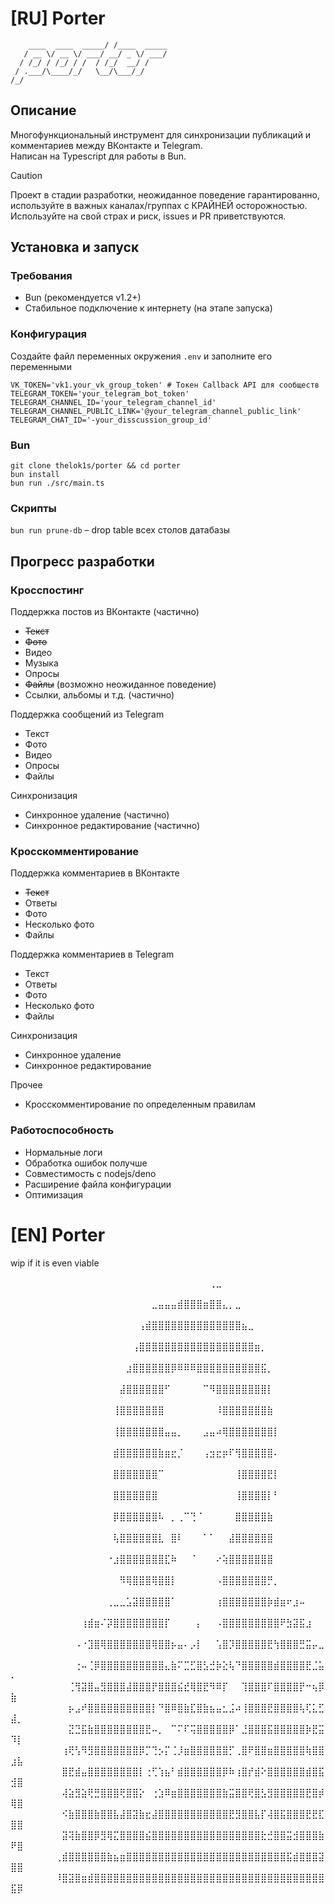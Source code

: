 # [RU] Porter
```
    ____  ____  _____/ /____  _____
   / __ \/ __ \/ ___/ __/ _ \/ ___/
  / /_/ / /_/ / /  / /_/  __/ /    
 / .___/\____/_/   \__/\___/_/     
/_/
```
## Описание
Многофункциональный инструмент для синхронизации публикаций и комментариев между ВКонтакте и Telegram.  
Написан на Typescript для работы в Bun.

> [!CAUTION]
> Проект в стадии разработки, неожиданное поведение гарантированно, используйте в важных каналах/группах с КРАЙНЕЙ осторожностью.  
> Используйте на свой страх и риск, issues и PR приветствуются.

## Установка и запуск
### Требования
* Bun (рекомендуется v1.2+)
* Стабильное подключение к интернету (на этапе запуска)
### Конфигурация
Создайте файл переменных окружения `.env` и заполните его переменными
```dotenv
VK_TOKEN='vk1.your_vk_group_token' # Токен Callback API для сообществ
TELEGRAM_TOKEN='your_telegram_bot_token'
TELEGRAM_CHANNEL_ID='your_telegram_channel_id'
TELEGRAM_CHANNEL_PUBLIC_LINK='@your_telegram_channel_public_link'
TELEGRAM_CHAT_ID='-your_disscussion_group_id'
```

### Bun
`git clone thelok1s/porter && cd porter`  
`bun install`  
`bun run ./src/main.ts`

### Скрипты
`bun run prune-db` – drop table всех столов датабазы

## Прогресс разработки
### Кросспостинг
Поддержка постов из ВКонтакте (частично)
* ~~Текст~~
* ~~Фото~~
* Видео
* Музыка
* Опросы
* ~~Файлы~~ (возможно неожиданное поведение)
* Ссылки, альбомы и т.д. (частично)

Поддержка сообщений из Telegram  
* Текст
* Фото
* Видео
* Опросы
* Файлы

Синхронизация 
* Синхронное удаление (частично)
* Синхронное редактирование (частично)

### Кросскомментирование
Поддержка комментариев в ВКонтакте  
* ~~Текст~~
* Ответы
* Фото
* Несколько фото
* Файлы

Поддержка комментариев в Telegram  
* Текст
* Ответы 
* Фото
* Несколько фото
* Файлы

Синхронизация
* Синхронное удаление
* Синхронное редактирование

Прочее
* Кросскомментирование по определенным правилам

### Работоспособность
* Нормальные логи
* Обработка ошибок получше
* Совместимость с nodejs/deno
* Расширение файла конфигурации
* Оптимизация

# [EN] Porter
wip if it is even viable

⠀⠀⠀⠀⠀⠀⠀⠀⠀⠀⠀⠀⠀⠀⠀⠀⠀⠀⠀⠀⠀⠀⠀⠀⠀⠀⠀⠀⠀⠀⠀⢀⣀⠀⠀⠀⠀⠀⠀⠀⠀⠀⠀⠀⠀⠀⠀⠀⠀⠀⠀⠀⠀⠀⠀⠀⠀⠀
⠀⠀⠀⠀⠀⠀⠀⠀⠀⠀⠀⠀⠀⠀⠀⠀⠀⠀⠀⠀⠀⠀⣀⣤⣤⣤⣾⣿⣿⣿⣶⣿⣿⣄⡀⣀⠀⠀⠀⠀⠀⠀⠀⠀⠀⠀⠀⠀⠀⠀⠀⠀⠀⠀⠀⠀⠀⠀
⠀⠀⠀⠀⠀⠀⠀⠀⠀⠀⠀⠀⠀⠀⠀⠀⠀⠀⠀⠀⢠⣾⣿⣿⣿⣿⣿⣿⣿⣿⣿⣿⣿⣿⣿⣿⣦⣀⠀⠀⠀⠀⠀⠀⠀⠀⠀⠀⠀⠀⠀⠀⠀⠀⠀⠀⠀⠀
⠀⠀⠀⠀⠀⠀⠀⠀⠀⠀⠀⠀⠀⠀⠀⠀⠀⠀⠀⢠⣿⣿⣿⣿⣿⣿⣿⣿⣿⣿⣿⣿⣿⣿⣿⣿⣿⣿⣶⡀⠀⠀⠀⠀⠀⠀⠀⠀⠀⠀⠀⠀⠀⠀⠀⠀⠀⠀
⠀⠀⠀⠀⠀⠀⠀⠀⠀⠀⠀⠀⠀⠀⠀⠀⠀⠀⣰⣿⣿⣿⣿⣿⣿⡿⠿⠿⠿⣿⣿⣿⣿⣿⣿⣿⣿⣿⣿⣯⡀⠀⠀⠀⠀⠀⠀⠀⠀⠀⠀⠀⠀⠀⠀⠀⠀⠀
⠀⠀⠀⠀⠀⠀⠀⠀⠀⠀⠀⠀⠀⠀⠀⠀⠀⣼⣿⣿⣿⣿⣿⣿⠋⠀⠀⠀⠀⠀⠉⠻⣿⣿⣿⣿⣿⣿⣿⣿⡇⠀⠀⠀⠀⠀⠀⠀⠀⠀⠀⠀⠀⠀⠀⠀⠀⠀
⠀⠀⠀⠀⠀⠀⠀⠀⠀⠀⠀⠀⠀⠀⠀⠀⢸⣿⣿⣿⣿⣿⣿⣿⠀⠀⠀⠀⠀⠀⠀⠀⠸⣿⣿⣿⣿⣿⣿⣿⣷⠀⠀⠀⠀⠀⠀⠀⠀⠀⠀⠀⠀⠀⠀⠀⠀⠀
⠀⠀⠀⠀⠀⠀⠀⠀⠀⠀⠀⠀⠀⠀⠀⠀⢸⣿⣿⣿⣿⣿⣿⣿⣤⣤⡀⠀⠀⠀⣠⣤⠴⢿⣿⣿⣿⣿⣿⣿⣿⡇⠀⠀⠀⠀⠀⠀⠀⠀⠀⠀⠀⠀⠀⠀⠀⠀
⠀⠀⠀⠀⠀⠀⠀⠀⠀⠀⠀⠀⠀⠀⠀⠀⣾⣿⣿⣿⣿⣿⣿⣷⣶⣖⡈⠀⠀⠀⢠⣲⣖⡶⠏⢻⣿⣿⣿⣿⣿⠄⠀⠀⠀⠀⠀⠀⠀⠀⠀⠀⠀⠀⠀⠀⠀⠀
⠀⠀⠀⠀⠀⠀⠀⠀⠀⠀⠀⠀⠀⠀⠀⠀⣿⣿⣿⣿⣿⣿⣿⠉⠀⠀⠀⠀⠀⠀⠀⠀⠀⠀⠀⢸⣿⣿⣿⣿⣟⡇⠀⠀⠀⠀⠀⠀⠀⠀⠀⠀⠀⠀⠀⠀⠀⠀
⠀⠀⠀⠀⠀⠀⠀⠀⠀⠀⠀⠀⠀⠀⠀⠀⣿⣿⣿⣿⣿⣿⣿⠀⠀⠀⠀⠀⠀⠀⠀⠀⠀⠀⠀⢸⣿⣿⣿⣿⡇⠃⠀⠀⠀⠀⠀⠀⠀⠀⠀⠀⠀⠀⠀⠀⠀⠀
⠀⠀⠀⠀⠀⠀⠀⠀⠀⠀⠀⠀⠀⠀⠀⠀⡿⣿⣿⣿⣿⣿⣿⠧⠀⡀⢀⠉⢙⠈⠀⠀⠀⠀⠀⣿⣿⣿⣿⣿⣷⠀⠀⠀⠀⠀⠀⠀⠀⠀⠀⠀⠀⠀⠀⠀⠀⠀
⠀⠀⠀⠀⠀⠀⠀⠀⠀⠀⠀⠀⠀⠀⠀⠀⢧⣿⣿⣿⣿⣿⣿⣇⠀⣿⠇⠀⠀⠀⠁⠁⠀⠀⣼⣿⣿⣿⣿⣿⣿⠀⠀⠀⠀⠀⠀⠀⠀⠀⠀⠀⠀⠀⠀⠀⠀⠀
⠀⠀⠀⠀⠀⠀⠀⠀⠀⠀⠀⠀⠀⠀⠀⠐⣰⣿⣿⣿⣿⣿⣿⣿⣏⠷⠀⠀⠈⠀⠀⠀⠔⢵⣿⣿⣿⣿⣿⣿⣿⠀⠀⠀⠀⠀⠀⠀⠀⠀⠀⠀⠀⠀⠀⠀⠀⠀
⠀⠀⠀⠀⠀⠀⠀⠀⠀⠀⠀⠀⠀⠀⠀⠀⠀⠻⢿⣿⣿⣿⢿⣿⣿⡇⠀⠀⠀⠀⠀⠀⠠⣿⣿⣿⣿⣿⣿⣿⡛⡀⠀⠀⠀⠀⠀⠀⠀⠀⠀⠀⠀⠀⠀⠀⠀⠀
⠀⠀⠀⠀⠀⠀⠀⠀⠀⠀⠀⠀⠀⠀⠀⢀⣀⣀⣡⣽⣿⣿⣿⣿⣿⠁⠀⠀⠀⠀⠀⠀⢰⣿⣿⣿⣿⣿⣿⣿⡷⣾⣶⠖⣰⠤⠀⠀⠀⠀⠀⠀⠀⠀⠀⠀⠀⠀
⠀⠀⠀⠀⠀⠀⠀⠀⠀⠀⠀⢰⣾⣶⠌⡽⣿⣿⣿⣿⣿⣿⣿⣿⡏⠀⠀⠀⠀⡄⠀⠀⠠⣿⣿⣿⣿⣿⣿⣿⣿⣿⠟⣳⣽⣯⣰⠀⠀⠀⠀⠀⠀⠀⠀⠀⠀⠀
⠀⠀⠀⠀⠀⠀⠀⠀⠀⠀⠠⠐⣹⣿⢿⣿⣿⣿⣿⣿⣿⣿⢿⣿⣿⡦⣤⠄⡠⡇⠀⠀⢡⣿⡹⣿⣿⣿⣿⣿⣟⢳⣿⣿⣿⣛⣭⡤⣀⠀⠀⠀⠀⠀⠀⠀⠀⠀
⠀⠀⠀⠀⠀⠀⠀⠀⠀⠀⢐⠤⢈⡿⣿⣿⣿⣿⣿⣿⣿⣿⣿⣿⣄⣷⠍⣉⣋⣿⣣⣚⡷⣕⢧⠙⣿⣿⣿⣿⣿⣾⣿⣿⣿⣿⣟⣈⣥⠄⠀⠀⠀⠀⠀⠀⠀⠀
⠀⠀⠀⠀⠀⠀⠀⠀⠀⢈⢻⣽⣿⣤⣻⣿⣿⣿⣼⣿⣿⣿⡟⣿⣿⣿⣮⣞⢿⣿⣟⠻⠿⡏⠀⠀⢹⣿⣿⣿⠏⣿⣿⣿⣿⡟⠒⢦⡿⣷⠀⠀⠀⠀⠀⠀⠀⠀
⠀⠀⠀⠀⠀⠀⠀⠀⠀⡦⣠⠞⣿⣿⣿⣿⣿⣿⣿⣿⣿⣿⡇⠙⣿⠿⣿⣷⣏⣿⣷⣦⣤⣂⣨⠴⢸⣿⣿⣿⣟⣿⣿⣿⣿⢧⢏⣅⣋⣼⡀⠀⠀⠀⠀⠀⠀⠀
⠀⠀⠀⠀⠀⠀⠀⠀⠀⣝⣙⣯⣷⣿⣿⣿⣿⣿⣿⣿⣿⣟⠤⡀⠀⠉⠍⠏⢭⣿⣿⣿⣿⣿⡿⠁⣘⣿⣿⣿⣯⣿⣿⣿⣿⣿⡷⣟⣭⠹⡇⠀⠀⠀⠀⠀⠀⠀
⠀⠀⠀⠀⠀⠀⠀⠀⢰⢟⢣⠻⣻⣿⣿⣿⣿⣿⣿⣿⡿⡉⢙⡢⡍⢈⡸⣶⣿⣿⣿⣿⣿⣿⡋⢀⣿⠟⣿⣿⣶⣿⣿⣿⣿⣿⢷⣿⣿⣰⣧⠀⠀⠀⠀⠀⠀⠀
⠀⠀⠀⠀⠀⠀⠀⠀⣿⣟⣾⣤⣿⣿⣿⣿⣿⣿⣿⣿⡇⢐⢋⢱⣦⠃⣾⣿⣿⣿⣿⣿⣿⡿⠷⢰⣿⡞⣾⠕⣿⣿⣿⣿⣿⣿⣾⣿⣯⣺⣿⠀⠀⠀⠀⠀⠀⠀
⠀⠀⠀⠀⠀⠀⠀⠀⢼⣵⣻⣵⢟⣛⣿⣿⣿⢟⣿⣿⡕⠀⢐⣱⠿⣶⣿⣿⣿⣿⣿⣿⣿⣷⣭⣿⣿⢟⣿⣣⣻⣿⣿⣿⣿⣿⣟⣿⡾⢿⣿⠀⠀⠀⠀⠀⠀⠀
⠀⠀⠀⠀⠀⠀⠀⠀⠪⣷⣿⣿⣿⣷⣿⣿⣧⣼⣿⣽⣷⣖⣼⣿⣿⣿⣿⣿⣿⣿⣿⣿⣿⣿⣟⣻⣿⣿⣧⡏⢼⣿⣯⣿⣿⣿⣟⣟⣏⣿⣿⠀⠀⠀⠀⠀⠀⠀
⠀⠀⠀⠀⠀⠀⠀⠀⣽⢽⣷⣿⣿⡿⣻⢿⣍⣿⣿⣿⣿⣮⣿⣿⣿⣿⣿⣿⣿⣿⣿⣿⣿⣿⣿⣿⣿⣿⣿⣗⣚⣿⣿⣭⣺⣿⣿⣿⣷⠟⣿⠀⠀⠀⠀⠀⠀⠀
⠀⠀⠀⠀⠀⠀⠀⢀⣾⣿⣿⣿⣿⣿⣿⣷⣦⣶⣿⣿⣿⣿⣿⣿⣿⣿⣿⣿⣿⣿⣿⣿⣿⣿⣿⣿⣿⣿⣿⣿⣿⣿⣿⣯⣾⣿⣿⣿⣽⣿⣿⠀⠀⠀⠀⠀⠀⠀
⠀⠀⠀⠀⠀⠀⠀⠸⣿⣽⣿⣶⣾⣿⣿⣿⣿⣿⣿⣿⣿⣿⣿⣿⣿⣿⣿⣿⣿⣿⣿⣿⣿⣿⣿⣿⣿⣿⣿⣿⣿⣿⣿⣿⣿⣿⣿⣿⣿⣯⡿⠀⠀⠀⠀⠀⠀⠀
